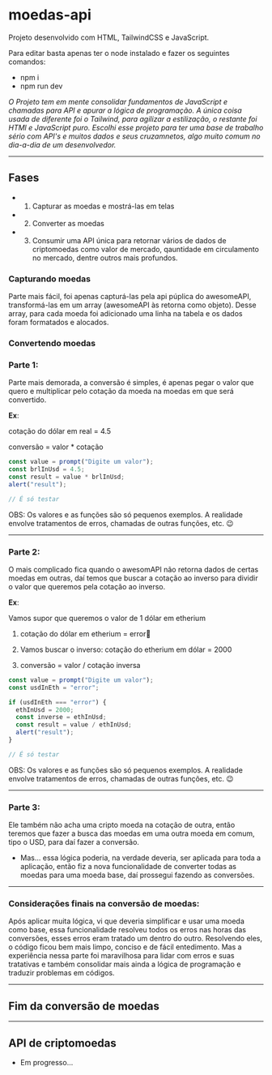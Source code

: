 # moedas-api

Projeto desenvolvido com HTML, TailwindCSS e JavaScript.

Para editar basta apenas ter o node instalado e fazer os seguintes comandos:

- npm i
- npm run dev

_O Projeto tem em mente consolidar fundamentos de JavaScript e chamadas para API e apurar a lógica de programação.
A única coisa usada de diferente foi o Tailwind, para agilizar a estilização, o restante foi HTMl e JavaScript puro.
Escolhi esse projeto para ter uma base de trabalho sério com API's e muitos dados e seus cruzamnetos, algo muito comum no dia-a-dia de um desenvolvedor._

---

## Fases

- 1. Capturar as moedas e mostrá-las em telas
- 2. Converter as moedas
- 3. Consumir uma API única para retornar vários de dados de criptomoedas como valor de mercado, qauntidade em circulamento no mercado, dentre outros mais profundos.

### Capturando moedas

Parte mais fácil, foi apenas capturá-las pela api púplica do awesomeAPI, transformá-las em um array (awesomeAPI às retorna como objeto). Desse array, para cada moeda foi adicionado uma linha na tabela e os dados foram formatados e alocados.

### Convertendo moedas

### Parte 1:

Parte mais demorada, a conversão é simples, é apenas pegar o valor que quero e multiplicar pelo cotação da moeda na moedas em que será convertido.

**Ex**:

cotação do dólar em real = 4.5

conversão = valor \* cotação

```javascript
const value = prompt("Digite um valor");
const brlInUsd = 4.5;
const result = value * brlInUsd;
alert("result");

// É só testar
```

OBS: Os valores e as funções são só pequenos exemplos. A realidade envolve tratamentos de erros, chamadas de outras funções, etc. 😉

---

### Parte 2:

O mais complicado fica quando o awesomAPI não retorna dados de certas moedas em outras, daí temos que buscar a cotação ao inverso para dividir o valor que queremos pela cotação ao inverso.

**Ex**:

Vamos supor que queremos o valor de 1 dólar em etherium

1. cotação do dólar em etherium = error🚫

2. Vamos buscar o inverso:
   cotação do etherium em dólar = 2000

3. conversão = valor / cotação inversa

```javascript
const value = prompt("Digite um valor");
const usdInEth = "error";

if (usdInEth === "error") {
  ethInUsd = 2000;
  const inverse = ethInUsd;
  const result = value / ethInUsd;
  alert("result");
}

// É só testar
```

OBS: Os valores e as funções são só pequenos exemplos. A realidade envolve tratamentos de erros, chamadas de outras funções, etc. 😉

---

### Parte 3:

Ele também não acha uma cripto moeda na cotação de outra, então teremos que fazer a busca das moedas em uma outra moeda em comum, tipo o USD, para daí fazer a conversão.

- Mas... essa lógica poderia, na verdade deveria, ser aplicada para toda a aplicação, então fiz a nova funcionalidade de converter todas as moedas para uma moeda base, daí prossegui fazendo as conversões.

---

### Considerações finais na conversão de moedas:

Após aplicar muita lógica, vi que deveria simplificar e usar uma moeda como base, essa funcionalidade resolveu todos os erros nas horas das conversões, esses erros eram tratado um dentro do outro. Resolvendo eles, o código ficou bem mais limpo, conciso e de fácil entedimento. Mas a experiência nessa parte foi maravilhosa para lidar com erros e suas tratativas e também consolidar mais ainda a lógica de programação e traduzir problemas em códigos.

---

## Fim da conversão de moedas

---

## API de criptomoedas

- Em progresso...
